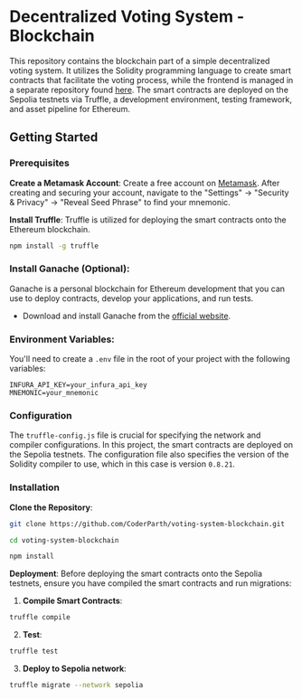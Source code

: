 # Decentralized Voting System - Blockchain

This repository contains the blockchain part of a simple decentralized voting system. It utilizes the Solidity programming language to create smart contracts that facilitate the voting process, while the frontend is managed in a separate repository found [here](https://github.com/CoderParth/voting-system-web3). The smart contracts are deployed on the Sepolia testnets via Truffle, a development environment, testing framework, and asset pipeline for Ethereum.

## Getting Started

### Prerequisites

**Create a Metamask Account**:
Create a free account on [Metamask](https://metamask.io/). After creating and securing your account, navigate to the "Settings" -> "Security & Privacy" -> "Reveal Seed Phrase" to find your mnemonic.

**Install Truffle**:
Truffle is utilized for deploying the smart contracts onto the Ethereum blockchain.

```bash
npm install -g truffle
```

### Install Ganache (Optional):

Ganache is a personal blockchain for Ethereum development that you can use to deploy contracts, develop your applications, and run tests.

- Download and install Ganache from the [official website](https://www.trufflesuite.com/ganache).

### Environment Variables:

You'll need to create a `.env` file in the root of your project with the following variables:

```env
INFURA_API_KEY=your_infura_api_key
MNEMONIC=your_mnemonic
```

### Configuration

The `truffle-config.js` file is crucial for specifying the network and compiler configurations. In this project, the smart contracts are deployed on the Sepolia testnets. The configuration file also specifies the version of the Solidity compiler to use, which in this case is version `0.8.21`.

### Installation

**Clone the Repository**:

```bash
git clone https://github.com/CoderParth/voting-system-blockchain.git
```

```bash
cd voting-system-blockchain
```

```bash
npm install
```

**Deployment**:
Before deploying the smart contracts onto the Sepolia testnets, ensure you have compiled the smart contracts and run migrations:

1. **Compile Smart Contracts**:

```bash
truffle compile
```

2. **Test**:

```bash
truffle test
```

3. **Deploy to Sepolia network**:

```bash
truffle migrate --network sepolia
```

